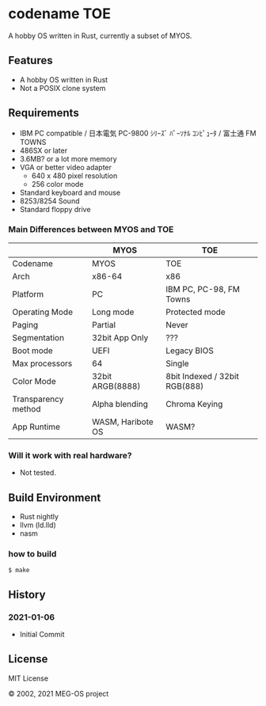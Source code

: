# codename TOE

A hobby OS written in Rust, currently a subset of MYOS.

## Features

- A hobby OS written in Rust
- Not a POSIX clone system

## Requirements

- IBM PC compatible / 日本電気 PC-9800 ｼﾘｰｽﾞ ﾊﾟｰｿﾅﾙ ｺﾝﾋﾟｭｰﾀ / 富士通 FM TOWNS
- 486SX or later
- 3.6MB? or a lot more memory
- VGA or better video adapter
  - 640 x 480 pixel resolution
  - 256 color mode
- Standard keyboard and mouse
- 8253/8254 Sound
- Standard floppy drive

### Main Differences between MYOS and TOE

|                     | MYOS              | TOE                           |
| ------------------- | ----------------- | ----------------------------- |
| Codename            | MYOS              | TOE                           |
| Arch                | x86-64            | x86                           |
| Platform            | PC                | IBM PC, PC-98, FM Towns       |
| Operating Mode      | Long mode         | Protected mode                |
| Paging              | Partial           | Never                         |
| Segmentation        | 32bit App Only    | ???                           |
| Boot mode           | UEFI              | Legacy BIOS                   |
| Max processors      | 64                | Single                        |
| Color Mode          | 32bit ARGB(8888)  | 8bit Indexed / 32bit RGB(888) |
| Transparency method | Alpha blending    | Chroma Keying                 |
| App Runtime         | WASM, Haribote OS | WASM?                         |

### Will it work with real hardware?

- Not tested.

## Build Environment

* Rust nightly
* llvm (ld.lld)
* nasm

### how to build

```
$ make
```

## History

### 2021-01-06

- Initial Commit

## License

MIT License

&copy; 2002, 2021 MEG-OS project
